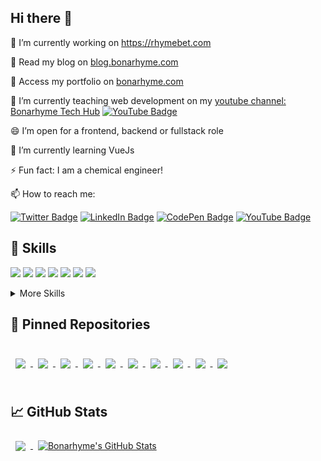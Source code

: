 ## Hi there 👋


🔭 I’m currently working on https://rhymebet.com

💬 Read my blog on [blog.bonarhyme.com](https://blog.bonarhyme.com)

💬 Access my portfolio on [bonarhyme.com](https://bonarhyme.com)

🌱 I’m currently teaching web development on my [youtube channel: Bonarhyme Tech Hub](https://www.youtube.com/channel/UCPT421nhI8h1nJ5vIIZ7M9A) [![YouTube Badge](https://img.shields.io/badge/YouTube-Profile-informational?style=flat&logo=youtube&logoColor=red&color=red)](https://www.youtube.com/channel/UCPT421nhI8h1nJ5vIIZ7M9A)

😄  I’m open for a frontend, backend or fullstack role

🔭 I’m currently learning VueJs

⚡ Fun fact: I am a chemical engineer!

📫 How to reach me: 

[![Twitter Badge](https://img.shields.io/badge/Twitter-Profile-informational?style=flat&logo=twitter&logoColor=white&color=1CA2F1)](https://twitter.com/bonarhyme)
[![LinkedIn Badge](https://img.shields.io/badge/LinkedIn-Profile-informational?style=flat&logo=linkedin&logoColor=white&color=0D76A8)](https://www.linkedin.com/in/bonaventure-onuorah-5b15ba1ba)
[![CodePen Badge](https://img.shields.io/badge/CodePen-Profile-informational?style=flat&logo=codepen&logoColor=white&color=black)](https://codepen.io/bonarhyme)
[![YouTube Badge](https://img.shields.io/badge/YouTube-Profile-informational?style=flat&logo=youtube&logoColor=red&color=red)](https://www.youtube.com/channel/UCPT421nhI8h1nJ5vIIZ7M9A)



## 💼 Skills
![](https://img.shields.io/badge/Code-React-informational?style=flat&logo=react&logoColor=white&color=3498db)
![](https://img.shields.io/badge/Code-Redux-informational?style=flat&logo=Redux&logoColor=white&color=3498db)
![](https://img.shields.io/badge/Code-JavaScript-informational?style=flat&logo=JavaScript&logoColor=white&color=3498db)
![](https://img.shields.io/badge/Code-MongoDB-informational?style=flat&logo=MongoDB&logoColor=white&color=3498db)
![](https://img.shields.io/badge/Code-HTML-informational?style=flat&logo=Html&logoColor=white&color=3498db)
![](https://img.shields.io/badge/Code-ExpressJS-informational?style=flat&logo=express&logoColor=white&color=3498db)
![](https://img.shields.io/badge/Code-NodeJs-informational?style=flat&logo=nodedotjs&logoColor=white&color=3498db)

<details>
<summary>More Skills</summary>
<br>

![](https://img.shields.io/badge/Style-CSS-informational?style=flat&logo=css3&logoColor=white&color=3498db)
![](https://img.shields.io/badge/Style-Bootstrap-informational?style=flat&logo=Bootstrap-CSS&logoColor=white&color=3498db)
![](https://img.shields.io/badge/Style-Sass-informational?style=flat&logo=Sass&logoColor=white&color=3498db)


<br>

![](https://img.shields.io/badge/Test-Jest-informational?style=flat&logo=jest&logoColor=white&color=3498db)


<br>
  
![](https://img.shields.io/badge/Tools-Vercel-informational?style=flat&logo=vercel&logoColor=white&color=3498db)
![](https://img.shields.io/badge/Tools-Heroku-informational?style=flat&logo=heroku&logoColor=white&color=3498db)
![](https://img.shields.io/badge/Tools-Netlify-informational?style=flat&logo=netlify&logoColor=white&color=3498db)
![](https://img.shields.io/badge/Tools-NPM-informational?style=flat&logo=npm&logoColor=white&color=3498db)
![](https://img.shields.io/badge/Tools-Postman-informational?style=flat&logo=Postman&logoColor=white&color=3498db)
![](https://img.shields.io/badge/Tools-GitHub-informational?style=flat&logo=GitHub&logoColor=white&color=3498db)

</details>



## 📌 Pinned Repositories

<br>


<a href="https://github.com/bonarhyme/bonarhyme.com">
  <img align="center" style="margin:0.5rem" src="https://github-readme-stats.vercel.app/api/pin/?username=bonarhyme&repo=bonarhyme.com&title_color=ffffff&text_color=c9cacc&icon_color=4AB197&bg_color=1A2B34" />
</a>

<a href="https://github.com/bonarhyme/How-to-query-and-modify-MongoDB-fields-nested-objects-and-nested-arrays-">
  <img align="center" style="margin:0.5rem" src="https://github-readme-stats.vercel.app/api/pin/?username=bonarhyme&repo=How-to-query-and-modify-MongoDB-fields-nested-objects-and-nested-arrays-&title_color=ffffff&text_color=c9cacc&icon_color=4AB197&bg_color=0a1a2a" />
</a>


<a href="https://github.com/bonarhyme/audio-to-pdf-server">
  <img align="center" style="margin:0.5rem" src="https://github-readme-stats.vercel.app/api/pin/?username=bonarhyme&repo=audio-to-pdf-server&title_color=ffffff&text_color=c9cacc&icon_color=4AB197&bg_color=0a1a2a" />
</a>


<a href="https://github.com/bonarhyme/audio-to-pdf-web-client">
  <img align="center" style="margin:0.5rem" src="https://github-readme-stats.vercel.app/api/pin/?username=bonarhyme&repo=audio-to-pdf-web-client&title_color=ffffff&text_color=c9cacc&icon_color=4AB197&bg_color=0a1a2a" />
</a>

<a href="https://github.com/bonarhyme/clearvoter-server">
  <img align="center" style="margin:0.5rem" src="https://github-readme-stats.vercel.app/api/pin/?username=bonarhyme&repo=clearvoter-server&title_color=ffffff&text_color=c9cacc&icon_color=4AB197&bg_color=0a1a2a" />
</a>

<a href="https://github.com/bonarhyme/clearvoter-web-client">
  <img align="center" style="margin:0.5rem" src="https://github-readme-stats.vercel.app/api/pin/?username=bonarhyme&repo=clearvoter-web-client&title_color=ffffff&text_color=c9cacc&icon_color=4AB197&bg_color=0a1a2a" />
</a>

<a href="https://github.com/bonarhyme/send-mail-using-nodejs">
  <img align="center" style="margin:0.5rem" src="https://github-readme-stats.vercel.app/api/pin/?username=bonarhyme&repo=send-mail-using-nodejs&title_color=ffffff&text_color=c9cacc&icon_color=4AB197&bg_color=0a1a2a" />
</a>


<a href="https://github.com/bonarhyme/paddle-frontend-assessment">
  <img align="center" style="margin:0.5rem" src="https://github-readme-stats.vercel.app/api/pin/?username=bonarhyme&repo=paddle-frontend-assessment&title_color=ffffff&text_color=c9cacc&icon_color=4AB197&bg_color=0a1a2a" />
</a>


<a href="https://github.com/bonarhyme/React-Pagination-without-CSS-Framework">
  <img align="center" style="margin:0.5rem" src="https://github-readme-stats.vercel.app/api/pin/?username=bonarhyme&repo=React-Pagination-without-CSS-Framework&title_color=ffffff&text_color=c9cacc&icon_color=4AB197&bg_color=0a1a2a" />
</a>


<a href="https://github.com/bonarhyme/technical-documentation-with-swagger-ui-express">
  <img align="center" style="margin:0.5rem" src="https://github-readme-stats.vercel.app/api/pin/?username=bonarhyme&repo=technical-documentation-with-swagger-ui-express&title_color=ffffff&text_color=c9cacc&icon_color=4AB197&bg_color=0a1a2a" />
</a>


<br>
<br>

## &#x1f4c8; GitHub Stats


<a href="https://github.com/bonarhyme">
  <img align="center" style="margin:0.5rem" src="https://github-readme-stats.vercel.app/api/top-langs/?username=bonarhyme&hide=html,css&title_color=ffffff&text_color=3498db&icon_color=4AB197&bg_color=1A2B34" />
</a>

<a href="https://github.com/bonarhyme">
  <img align="center" style="margin:0.5rem" src="https://github-readme-stats.vercel.app/api?username=bonarhyme&show_icons=true&line_height=27&count_private=true&title_color=ffffff&text_color=c9cacc&icon_color=4AB097&bg_color=1A2B34" alt="Bonarhyme's GitHub Stats" />
</a>


